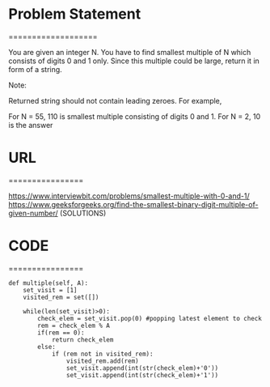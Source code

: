 

# Problem Statement
===================

You are given an integer N. You have to find smallest multiple of N which consists of digits 0 and 1 only. Since this multiple could be large, return it in form of a string.

Note:

Returned string should not contain leading zeroes.
For example,

For N = 55, 110 is smallest multiple consisting of digits 0 and 1.
For N = 2, 10 is the answer

# URL
================

https://www.interviewbit.com/problems/smallest-multiple-with-0-and-1/
https://www.geeksforgeeks.org/find-the-smallest-binary-digit-multiple-of-given-number/
(SOLUTIONS)

# CODE
================

```
def multiple(self, A):
    set_visit = [1]
    visited_rem = set([])

    while(len(set_visit)>0):
        check_elem = set_visit.pop(0) #popping latest element to check
        rem = check_elem % A
        if(rem == 0):
            return check_elem
        else:
            if (rem not in visited_rem):
                visited_rem.add(rem)
                set_visit.append(int(str(check_elem)+'0'))
                set_visit.append(int(str(check_elem)+'1'))
```